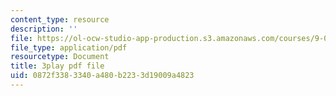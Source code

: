 ```yaml
---
content_type: resource
description: ''
file: https://ol-ocw-studio-app-production.s3.amazonaws.com/courses/9-00sc-introduction-to-psychology-fall-2011/0872f3383340a480b2233d19009a4823_syXplPKQb_o.pdf
file_type: application/pdf
resourcetype: Document
title: 3play pdf file
uid: 0872f338-3340-a480-b223-3d19009a4823
---
```

